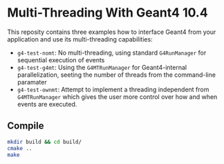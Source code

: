 # Multi-Threading With Geant4 10.4

This reposity contains three examples how to interface Geant4 from your application and use its multi-threading capabilities:

* `g4-test-nomt`: No multi-threading, using standard `G4RunManager` for sequential execution of events
* `g4-test-g4mt`: Using the `G4MTRunManager` for Geant4-internal parallelization, seeting the number of threads from the command-line paramater
* `g4-test-ownmt`: Attempt to implement a threading independent from `G4MTRunManager` which gives the user more control over how and when events are executed.

## Compile

```bash
mkdir build && cd build/
cmake ..
make
```
